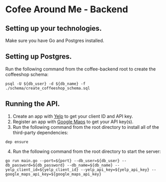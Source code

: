 # Cofee Around Me - Backend

## Setting up your technologies.
Make sure you have Go and Postgres installed.

## Setting up Postgres.
Run the following command from the coffee-backend root to create the coffeeshop schema:
```
psql -U ${db_user} -d ${db_name} -f ./schema/create_coffeeshop_schema.sql
```

## Running the API.
1. Create an app with [Yelp](https://www.yelp.com/fusion) to get your client ID and API key.
2. Register an app with [Google Maps](https://developers.google.com/maps/documentation/) to get your API key(s).
3. Run the following command from the root directory to install all of the third-party dependencies:
```
dep ensure
```
4. Run the following command from the root directory to start the server:
```
go run main.go --port=${port} --db_user=${db_user} --db_password=${db_password} --db_name=${db_name} --yelp_client_id=${yelp_client_id} --yelp_api_key=${yelp_api_key} --google_maps_api_key=${google_maps_api_key}
```
